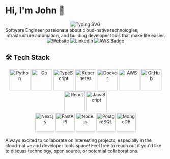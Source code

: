 # Hi, I'm John 👋
<div align="center">
  <img src="https://readme-typing-svg.herokuapp.com?font=Fira+Code&pause=1000&color=2F81F7&center=true&vCenter=true&width=435&lines=Software+Engineer;Cloud+Native+Enthusiast;Open+Source+Contributor" alt="Typing SVG" />
</div>
Software Engineer passionate about cloud-native technologies, infrastructure automation, and building developer tools that make life easier.

<div align="center">
  <a href="https://johnwroge.dev"><img src="https://img.shields.io/badge/Website-johnwroge.dev-blue?style=flat-square&logo=google-chrome" alt="Website"></a>
  <a href="https://linkedin.com/in/john-wroge"><img src="https://img.shields.io/badge/-LinkedIn-blue?style=flat-square&logo=Linkedin&logoColor=white" alt="LinkedIn"></a>
  <a href="#"><img src="https://img.shields.io/badge/AWS-Certified_Cloud_Practitioner-FF9900?style=flat-square&logo=amazon-aws&logoColor=white" alt="AWS Badge"></a>
</div>

## 🛠️ Tech Stack
<div align="center">
  <img src="https://techstack-generator.vercel.app/python-icon.svg" alt="Python" width="65" height="65" />
  <img src="https://techstack-generator.vercel.app/go-icon.svg" alt="Go" width="65" height="65" />
  <img src="https://techstack-generator.vercel.app/ts-icon.svg" alt="TypeScript" width="65" height="65" />
  <img src="https://techstack-generator.vercel.app/kubernetes-icon.svg" alt="Kubernetes" width="65" height="65" />
  <img src="https://techstack-generator.vercel.app/docker-icon.svg" alt="Docker" width="65" height="65" />
  <img src="https://techstack-generator.vercel.app/aws-icon.svg" alt="AWS" width="65" height="65" />
  <img src="https://techstack-generator.vercel.app/github-icon.svg" alt="GitHub" width="65" height="65" />
  <img src="https://techstack-generator.vercel.app/react-icon.svg" alt="React" width="65" height="65" />
  <img src="https://techstack-generator.vercel.app/js-icon.svg" alt="JavaScript" width="65" height="65" />
</div>

<div align="center">
  <!-- For icons not available in the generator, we'll use standard icons -->
  <img src="https://cdn.jsdelivr.net/gh/devicons/devicon/icons/nextjs/nextjs-original.svg" width="60" height="60" alt="Next.js" />
  <img src="https://cdn.jsdelivr.net/gh/devicons/devicon/icons/fastapi/fastapi-original.svg" width="60" height="60" alt="FastAPI" />
  <img src="https://cdn.jsdelivr.net/gh/devicons/devicon/icons/nodejs/nodejs-original.svg" width="60" height="60" alt="Node.js" />
  <img src="https://cdn.jsdelivr.net/gh/devicons/devicon/icons/postgresql/postgresql-original.svg" width="60" height="60" alt="PostgreSQL" />
  <img src="https://cdn.jsdelivr.net/gh/devicons/devicon/icons/mongodb/mongodb-original.svg" width="60" height="60" alt="MongoDB" />
</div>

Always excited to collaborate on interesting projects, especially in the cloud-native and developer tools space! Feel free to reach out if you'd like to discuss technology, open source, or potential collaborations.

